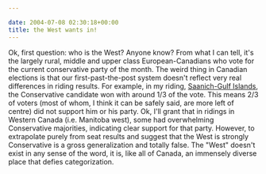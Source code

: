```yaml
---

date: 2004-07-08 02:30:18+00:00
title: the West wants in!
---
```


Ok, first question: who is the West?  Anyone know?  From what I can tell, it's the largely rural, middle and upper class European-Canadians who vote for the current conservative party of the month.  The weird thing in Canadian elections is that our first-past-the-post system doesn't reflect very real differences in riding results.  For example, in my riding, [Saanich-Gulf Islands](http://www.elections.ca/content.asp?section=ele&document=59024&dir=38e/resval&lang=e&textonly=false), the Conservative candidate won with around 1/3 of the vote.  This means 2/3 of voters (most of whom, I think it can be safely said, are more left of centre) did not support him or his party.  Ok, I'll grant that in ridings in Western Canada (i.e. Manitoba west), some had overwhelming Conservative majorities, indicating clear support for that party.  However, to extrapolate purely from seat results and suggest that the West is strongly Conservative is a gross generalization and totally false.  The "West" doesn't exist in any sense of the word, it is, like all of Canada, an immensely diverse place that defies categorization.
